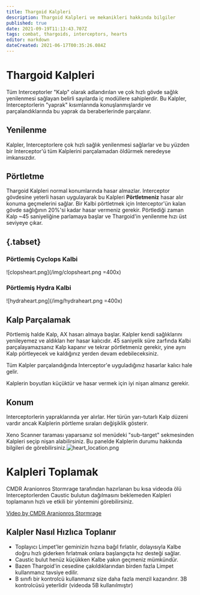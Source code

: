 ```yaml
---
title: Thargoid Kalpleri
description: Thargoid Kalpleri ve mekanikleri hakkında bilgiler
published: true
date: 2021-09-19T11:13:43.707Z
tags: combat, thargoids, interceptors, hearts
editor: markdown
dateCreated: 2021-06-17T00:35:26.084Z
---
```


# Thargoid Kalpleri
Tüm Interceptorler "Kalp" olarak adlandırılan ve çok hızlı gövde sağlık yenilenmesi sağlayan belirli sayılarda iç modüllere sahiplerdir. Bu Kalpler, Interceptorlerin "yaprak" kısımlarında konuşlanmışlardır ve parçalandıklarında bu yaprak da beraberlerinde parçalanır.

## Yenilenme

Kalpler, Interceptorlere çok hızlı sağlık yenilenmesi sağlarlar ve bu yüzden bir Interceptor'ü tüm Kalplerini parçalamadan öldürmek neredeyse imkansızdır.

## Pörtletme

Thargoid Kalpleri normal konumlarında hasar almazlar. Interceptor gövdesine yeterli hasarı uygulayarak bu Kalpleri **Pörtletmeniz** hasar alır konuma geçmelerini sağlar. Bir Kalbi pörtletmek için Interceptor'ün kalan gövde sağlığının 20%'si kadar hasar vermeniz gerekir. Pörtlediği zaman Kalp ~45 saniyeliğine parlamaya başlar ve Thargoid'in yenilenme hızı üst seviyeye çıkar.

## {.tabset}

### Pörtlemiş Cyclops Kalbi
!\[clopsheart.png\](/img/clopsheart.png =400x)

### Pörtlemiş Hydra Kalbi
!\[hydraheart.png\](/img/hydraheart.png =400x)

## Kalp Parçalamak

Pörtlemiş halde Kalp, AX hasarı almaya başlar. Kalpler kendi sağlıklarını yenileyemez ve aldıkları her hasar kalıcıdır. 45 saniyelik süre zarfında Kalbi parçalayamazsanız Kalp kapanır ve tekrar pörtletmeniz gerekir, yine aynı Kalp pörtleyecek ve kaldığınız yerden devam edebileceksiniz.

Tüm Kalpler parçalandığında Interceptor'e uyguladığınız hasarlar kalıcı hale gelir.

Kalplerin boyutları küçüktür ve hasar vermek için iyi nişan almanız gerekir.

## Konum

Interceptorlerin yapraklarında yer alırlar. Her türün yarı-tutarlı Kalp düzeni vardır ancak Kalplerin pörtleme sıraları değişiklik gösterir.

Xeno Scanner taraması yaparsanız sol menüdeki "sub-target" sekmesinden Kalpleri seçip nişan alabilirsiniz. Bu panelde Kalplerin durumu hakkında bilgileri de görebilirsiniz.![heart_location.png](/img/heart_location.png)

# Kalpleri Toplamak

CMDR Aranionros Stormrage tarafından hazırlanan bu kısa videoda ölü Interceptorlerden Caustic bulutun dağılmasını beklemeden Kalpleri toplamanın hızlı ve etkili bir yöntemini görebilirsiniz.

[Video by CMDR Aranionros Stormrage](https://youtu.be/YBM9TqCZJMg)


## Kalpler Nasıl Hızlıca Toplanır
- Toplayıcı Limpet'ler geminizin hızına bağıl fırlatılır, dolayısıyla Kalbe doğru hızlı giderken fırlatmak onlara başlangıçta hız desteği sağlar.
- Caustic bulut henüz küçükken Kalbe yakın geçmeniz mümkündür.
- Bazen Thargoid'in cesedine çakıldıklarından birden fazla Limpet kullanmanız tavsiye edilir.
- B sınıfı bir kontrolcü kullanmanız size daha fazla menzil kazandırır. 3B kontrolcüsü yeterlidir (videoda 5B kullanılmıştır)